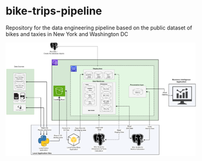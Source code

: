 # bike-trips-pipeline
Repository for the data engineering pipeline based on the public dataset of bikes and taxies in New York and Washington DC

![Architecture Diagram](/architecture/solution_architecture_v1.png)
